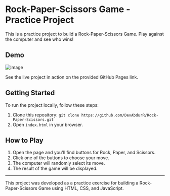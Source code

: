 # Rock-Paper-Scissors Game - Practice Project

This is a practice project to build a Rock-Paper-Scissors Game. Play against the computer and see who wins!

## Demo

![image](https://github.com/DevAbdurR/Rock-Paper-Scissors/assets/112758727/256f513c-f879-4d82-a460-b5c6ba4adc09)


See the live project in action on the provided GitHub Pages link.

## Getting Started

To run the project locally, follow these steps:

1. Clone this repository: `git clone https://github.com/DevAbdurR/Rock-Paper-Scissors.git`
2. Open `index.html` in your browser.

## How to Play

1. Open the page and you'll find buttons for Rock, Paper, and Scissors.
2. Click one of the buttons to choose your move.
3. The computer will randomly select its move.
4. The result of the game will be displayed.

---

This project was developed as a practice exercise for building a Rock-Paper-Scissors Game using HTML, CSS, and JavaScript.
